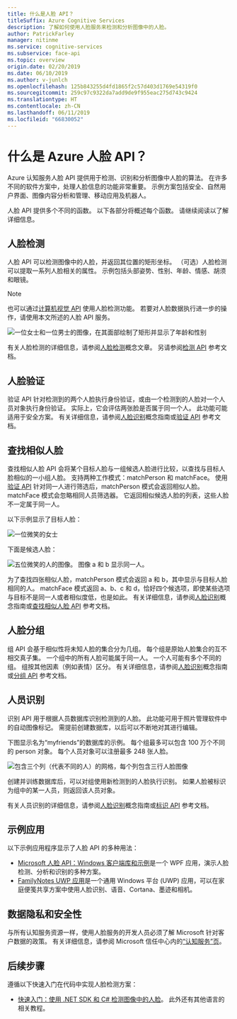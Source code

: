 ```yaml
---
title: 什么是人脸 API？
titleSuffix: Azure Cognitive Services
description: 了解如何使用人脸服务来检测和分析图像中的人脸。
author: PatrickFarley
manager: nitinme
ms.service: cognitive-services
ms.subservice: face-api
ms.topic: overview
origin.date: 02/20/2019
ms.date: 06/10/2019
ms.author: v-junlch
ms.openlocfilehash: 125b843255d4fd1865f2c57d403d1769e54319f0
ms.sourcegitcommit: 259c97c9322da7add9de9f955eac275d743c9424
ms.translationtype: HT
ms.contentlocale: zh-CN
ms.lasthandoff: 06/11/2019
ms.locfileid: "66830052"
---
```

# <a name="what-is-the-azure-face-api"></a>什么是 Azure 人脸 API？

Azure 认知服务人脸 API 提供用于检测、识别和分析图像中人脸的算法。 在许多不同的软件方案中，处理人脸信息的功能非常重要。 示例方案包括安全、自然用户界面、图像内容分析和管理、移动应用及机器人。

人脸 API 提供多个不同的函数。 以下各部分将概述每个函数。 请继续阅读以了解详细信息。

## <a name="face-detection"></a>人脸检测

人脸 API 可以检测图像中的人脸，并返回其位置的矩形坐标。 （可选）人脸检测可以提取一系列人脸相关的属性。 示例包括头部姿势、性别、年龄、情感、胡须和眼镜。

> [!NOTE]
> 也可以通过[计算机视觉 API](/cognitive-services/computer-vision/home) 使用人脸检测功能。 若要对人脸数据执行进一步的操作，请使用本文所述的人脸 API 服务。

![一位女士和一位男士的图像，在其面部绘制了矩形并显示了年龄和性别](./Images/Face.detection.jpg)

有关人脸检测的详细信息，请参阅[人脸检测](concepts/face-detection.md)概念文章。 另请参阅[检测 API](https://dev.cognitive.azure.cn/docs/services/563879b61984550e40cbbe8d/operations/563879b61984550f30395236) 参考文档。

## <a name="face-verification"></a>人脸验证

验证 API 针对检测到的两个人脸执行身份验证，或由一个检测到的人脸对一个人员对象执行身份验证。 实际上，它会评估两张脸是否属于同一个人。 此功能可能适用于安全方案。 有关详细信息，请参阅[人脸识别](concepts/face-recognition.md)概念指南或[验证 API](https://dev.cognitive.azure.cn/docs/services/563879b61984550e40cbbe8d/operations/563879b61984550f3039523a) 参考文档。

## <a name="find-similar-faces"></a>查找相似人脸

查找相似人脸 API 会将某个目标人脸与一组候选人脸进行比较，以查找与目标人脸相似的一小组人脸。 支持两种工作模式：matchPerson 和 matchFace。 使用[验证 API](https://dev.cognitive.azure.cn/docs/services/563879b61984550e40cbbe8d/operations/563879b61984550f3039523a) 针对同一人进行筛选后，matchPerson 模式会返回相似人脸。 matchFace 模式会忽略相同人员筛选器。 它返回相似候选人脸的列表，这些人脸不一定属于同一人。

以下示例显示了目标人脸：

![一位微笑的女士](./Images/FaceFindSimilar.QueryFace.jpg)

下面是候选人脸：

![五位微笑的人的图像。 图像 a 和 b 显示同一人。](./Images/FaceFindSimilar.Candidates.jpg)

为了查找四张相似人脸，matchPerson 模式会返回 a 和 b，其中显示与目标人脸相同的人。 matchFace 模式返回 a、b、c 和 d，恰好四个候选项，即使某些选项与目标不是同一人或者相似度低，也是如此。 有关详细信息，请参阅[人脸识别](concepts/face-recognition.md)概念指南或[查找相似人脸 API](https://dev.cognitive.azure.cn/docs/services/563879b61984550e40cbbe8d/operations/563879b61984550f30395237) 参考文档。

## <a name="face-grouping"></a>人脸分组

组 API 会基于相似性将未知人脸的集合分为几组。 每个组是原始人脸集合的互不相交真子集。 一个组中的所有人脸可能属于同一人。 一个人可能有多个不同的组。 组按其他因素（例如表情）区分。 有关详细信息，请参阅[人脸识别](concepts/face-recognition.md)概念指南或[分组 API](https://dev.cognitive.azure.cn/docs/services/563879b61984550e40cbbe8d/operations/563879b61984550f30395238) 参考文档。

## <a name="person-identification"></a>人员识别

识别 API 用于根据人员数据库识别检测到的人脸。 此功能可用于照片管理软件中的自动图像标记。 需提前创建数据库，以后可以不断地对其进行编辑。

下图显示名为“myfriends”的数据库的示例。 每个组最多可以包含 100 万个不同的 person 对象。 每个人员对象可以注册最多 248 张人脸。

![包含三个列（代表不同的人）的网格，每个列包含三行人脸图像](./Images/person.group.clare.jpg)

创建并训练数据库后，可以对组使用新检测到的人脸执行识别。 如果人脸被标识为组中的某一人员，则返回该人员对象。

有关人员识别的详细信息，请参阅[人脸识别](concepts/face-recognition.md)概念指南或[标识 API](https://dev.cognitive.azure.cn/docs/services/563879b61984550e40cbbe8d/operations/563879b61984550f30395239) 参考文档。

## <a name="sample-apps"></a>示例应用

以下示例应用程序显示了人脸 API 的多种用法：

- [Microsoft 人脸 API：Windows 客户端库和示例](https://github.com/Microsoft/Cognitive-Face-Windows)是一个 WPF 应用，演示人脸检测、分析和识别的多种方案。
- [FamilyNotes UWP 应用](https://github.com/Microsoft/Windows-appsample-familynotes)是一个通用 Windows 平台 (UWP) 应用，可以在家庭便笺共享方案中使用人脸识别、语音、Cortana、墨迹和相机。

## <a name="data-privacy-and-security"></a>数据隐私和安全性

与所有认知服务资源一样，使用人脸服务的开发人员必须了解 Microsoft 针对客户数据的政策。 有关详细信息，请参阅 Microsoft 信任中心内的[“认知服务”页](https://www.trustcenter.cn)。

## <a name="next-steps"></a>后续步骤

遵循以下快速入门在代码中实现人脸检测方案：

- [快速入门：使用 .NET SDK 和 C# 检测图像中的人脸](quickstarts/csharp.md)。 此外还有其他语言的相关教程。


<!-- Update_Description: wording update -->